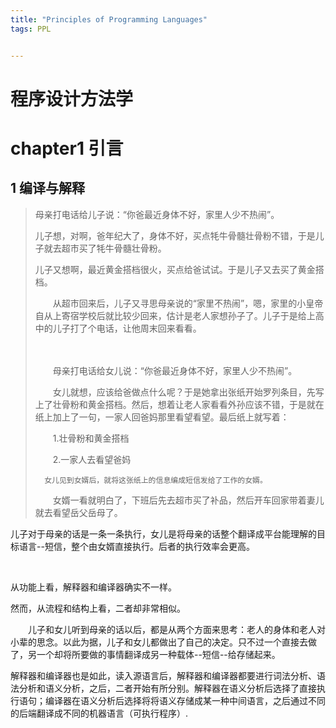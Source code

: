 ```yaml
---
title: "Principles of Programming Languages"
tags: PPL


---
```




<script type="text/x-mathjax-config">
MathJax.Hub.Config({
tex2jax: {
skipTags: ['script', 'noscript', 'style', 'textarea', 'pre'],
inlineMath: [['$','$']]
}
});
</script>
<script src='https://cdnjs.cloudflare.com/ajax/libs/mathjax/2.7.5/latest.js?config=TeX-MML-AM_CHTML' async></script>
<script type="text/x-mathjax-config">
MathJax.Hub.Config({
tex2jax: {
skipTags: ['script', 'noscript', 'style', 'textarea', 'pre'],
inlineMath: [['$','$']]
}
});
</script>
<script  
src='https://cdnjs.cloudflare.com/ajax/libs/mathjax/2.7.5/latest.js?config=TeX-MML-AM_CHTML' async></script>





# 程序设计方法学

# chapter1 引言

## 1 编译与解释

> 母亲打电话给儿子说：“你爸最近身体不好，家里人少不热闹”。
>
>  	儿子想，对啊，爸年纪大了，身体不好，买点牦牛骨髓壮骨粉不错，于是儿子就去超市买了牦牛骨髓壮骨粉。
>
> ​	儿子又想啊，最近黄金搭档很火，买点给爸试试。于是儿子又去买了黄金搭档。
>
> 　　从超市回来后，儿子又寻思母亲说的“家里不热闹”，嗯，家里的小皇帝自从上寄宿学校后就比较少回来，估计是老人家想孙子了。儿子于是给上高中的儿子打了个电话，让他周末回来看看。
>
> 　　
>
> 　　母亲打电话给女儿说：“你爸最近身体不好，家里人少不热闹”。
>
> 　　女儿就想，应该给爸做点什么呢？于是她拿出张纸开始罗列条目，先写上了壮骨粉和黄金搭档。然后，想着让老人家看看外孙应该不错，于是就在纸上加上了一句，一家人回爸妈那里看望看望。最后纸上就写着：
>
> 　　1.壮骨粉和黄金搭档
>
> 　　2.一家人去看望爸妈
>
>   	女儿见到女婿后，就将这张纸上的信息编成短信发给了工作的女婿。
>
> 　　女婿一看就明白了，下班后先去超市买了补品，然后开车回家带着妻儿就去看望岳父岳母了。



儿子对于母亲的话是一条一条执行，女儿是将母亲的话整个翻译成平台能理解的目标语言--短信，整个由女婿直接执行。后者的执行效率会更高。

 <br/>

从功能上看，解释器和编译器确实不一样。 



然而，从流程和结构上看，二者却非常相似。  



　　儿子和女儿听到母亲的话以后，都是从两个方面来思考：老人的身体和老人对小辈的思念。以此为据，儿子和女儿都做出了自己的决定。只不过一个直接去做了，另一个却将所要做的事情翻译成另一种载体--短信--给存储起来。  



​	  解释器和编译器也是如此，读入源语言后，解释器和编译器都要进行词法分析、语法分析和语义分析，之后，二者开始有所分别。解释器在语义分析后选择了直接执行语句；编译器在语义分析后选择将将语义存储成某一种中间语言，之后通过不同的后端翻译成不同的机器语言（可执行程序）. 




